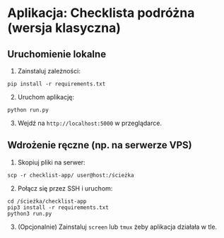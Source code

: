 # Aplikacja: Checklista podróżna (wersja klasyczna)

## Uruchomienie lokalne

1. Zainstaluj zależności:
```
pip install -r requirements.txt
```

2. Uruchom aplikację:
```
python run.py
```

3. Wejdź na `http://localhost:5000` w przeglądarce.

## Wdrożenie ręczne (np. na serwerze VPS)

1. Skopiuj pliki na serwer:
```
scp -r checklist-app/ user@host:/ścieżka
```

2. Połącz się przez SSH i uruchom:
```
cd /ścieżka/checklist-app
pip3 install -r requirements.txt
python3 run.py
```

3. (Opcjonalnie) Zainstaluj `screen` lub `tmux` żeby aplikacja działała w tle.
